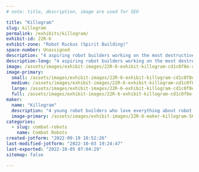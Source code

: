 ```yaml
---
# note: title, description, image are used for SEO

title: "Killogram"
slug: killogram
permalink: /exhibits/killogram/
exhibit-id: 22R-6
exhibit-zone: "Robot Ruckus (Spirit Building)"
space-number: Unassigned
description: "4 aspiring robot builders working on the most destructive robot ever!"
description-long: "4 aspiring robot builders working on the most destructive robot ever!"
image: /assets/images/exhibit-images/22R-6-exhibit-killogram-cd1c0f8e-c7da-4582-ac41-0298544185f0-large.jpeg
image-primary: 
  small: /assets/images/exhibit-images/22R-6-exhibit-killogram-cd1c0f8e-c7da-4582-ac41-0298544185f0-small.jpeg
  medium: /assets/images/exhibit-images/22R-6-exhibit-killogram-cd1c0f8e-c7da-4582-ac41-0298544185f0-medium.jpeg
  large: /assets/images/exhibit-images/22R-6-exhibit-killogram-cd1c0f8e-c7da-4582-ac41-0298544185f0-large.jpeg
  full: /assets/images/exhibit-images/22R-6-exhibit-killogram-cd1c0f8e-c7da-4582-ac41-0298544185f0-full.jpeg
maker: 
  name: "Killogram"
  description: "4 young robot builders who love everything about robot combat!"
  image-primary: /assets/images/exhibit-images/22R-6-maker-killogram-56b4cf14-3842-4f16-aed4-e261de74425c-medium.jpeg
categories: 
  - slug: combat-robots
    name: Combat Robots
created-jotform: "2022-09-19 10:52:26"
last-modified-jotform: "2022-10-03 19:24:47"
last-exported: "2022-10-05 07:04:29"
sitemap: false

---
```

